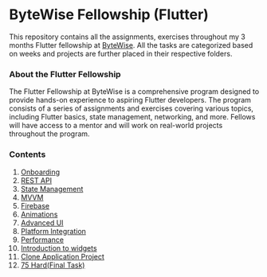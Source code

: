 # ByteWise Fellowship (Flutter)

This repository contains all the assignments, exercises throughout my 3 months Flutter fellowship at [ByteWise](https://github.com/bytewiseltd). All the tasks are categorized based on weeks and projects are further placed in their respective folders.

### About the Flutter Fellowship

The Flutter Fellowship at ByteWise is a comprehensive program designed to provide hands-on experience to aspiring Flutter developers. The program consists of a series of assignments and exercises covering various topics, including Flutter basics, state management, networking, and more. Fellows will have access to a mentor and will work on real-world projects throughout the program.

### Contents

1. [Onboarding](./Week-01/README.md)
2. [REST API](./Week-02/README.md#rest-api)
3. [State Management](./Week-02/README.md#state-management)
4. [MVVM](./Week-02/README.md#mvvm)
5. [Firebase](./Week-03/README.md)
6. [Animations](./Week-04-05-06-07/animations/README.md)
7. [Advanced UI](./Week-04-05-06-07/advanced_ui/README.md)
8. [Platform Integration](./Week-04-05-06-07/platform_integration.md)
9. [Performance](./Week-04-05-06-07/performance.md)
10. [Introduction to widgets](./Week-04-05-06-07/introduction_to_widgets/README.md)
11. [Clone Application Project](./Week-09-10-11-12/README.md)
12. [75 Hard(Final Task)](<./Week-13(FinalProject)/README.md>)
